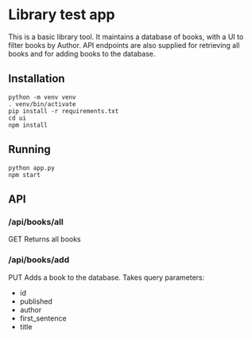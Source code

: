 # Library test app

This is a basic library tool. It maintains a database of books, with a UI to filter books by Author. API endpoints are also supplied for retrieving all books and for adding books to the database.

## Installation

```
python -m venv venv
. venv/bin/activate
pip install -r requirements.txt
cd ui
npm install
```

## Running
```
python app.py
npm start
```

## API

### /api/books/all
GET
Returns all books

### /api/books/add
PUT
Adds a book to the database. Takes query parameters:
- id
- published
- author
- first_sentence
- title
